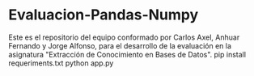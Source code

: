 # Evaluacion-Pandas-Numpy
Este es el repositorio del equipo conformado por Carlos Axel, Anhuar Fernando y Jorge Alfonso, para el desarrollo de la evaluación en la asignatura "Extracción de Conocimiento en Bases de Datos".
pip install requeriments.txt
python app.py
